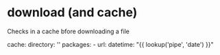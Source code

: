 # download (and cache)

Checks in a cache bfore downloading a file

cache:
  directory: ''
  packages:
    - url:
      datetime: "{{ lookup('pipe', 'date') }}"
